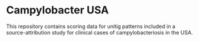 # Campylobacter USA

This repository contains scoring data for unitig patterns included in a source-attribution study for clinical cases of campylobacteriosis in the USA.
